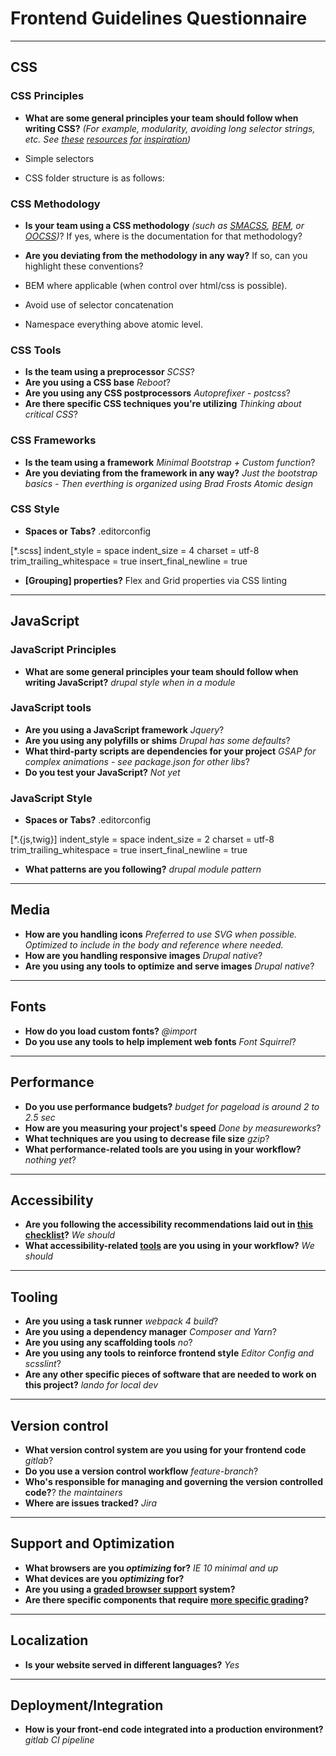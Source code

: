 # Frontend Guidelines Questionnaire
---------------

## CSS 

### CSS Principles
- **What are some general principles your team should follow when writing CSS?** *(For example, modularity, avoiding long selector strings, etc. See [these](http://cssguidelin.es/) [resources](http://www.yellowshoe.com.au/standards/#css) [for](http://manuals.gravitydept.com/code/css) [inspiration](http://codeguide.co/#css))*

- Simple selectors
- CSS folder structure is as follows:

### CSS Methodology
- **Is your team using a CSS methodology** *(such as [SMACSS](https://smacss.com/), [BEM](https://en.bem.info/method/), or [OOCSS](http://oocss.org/))*? If yes, where is the documentation for that methodology?
- **Are you deviating from the methodology in any way?** If so, can you highlight these conventions?

- BEM where applicable (when control over html/css is possible).
- Avoid use of selector concatenation
- Namespace everything above atomic level.

### CSS Tools
- **Is the team using a preprocessor** *SCSS*?
- **Are you using a CSS base** *Reboot*?
- **Are you using any CSS postprocessors** *Autoprefixer - postcss*?
- **Are there specific CSS techniques you're utilizing** *Thinking about critical CSS*?

### CSS Frameworks
- **Is the team using a framework** *Minimal Bootstrap + Custom function*?
- **Are you deviating from the framework in any way?** *Just the bootstrap basics - Then everthing is organized using Brad Frosts Atomic design*

### CSS Style
- **Spaces or Tabs?** 
.editorconfig

[*.scss]
indent_style = space
indent_size = 4
charset = utf-8
trim_trailing_whitespace = true
insert_final_newline = true


- **[Grouping] properties?** Flex and Grid properties via CSS linting

---------------

## JavaScript

### JavaScript Principles
- **What are some general principles your team should follow when writing JavaScript?** *drupal style when in a module*

### JavaScript tools
- **Are you using a JavaScript framework** *Jquery*?
- **Are you using any polyfills or shims** *Drupal has some defaults*?
- **What third-party scripts are dependencies for your project** *GSAP for complex animations - see package.json for other libs*?
- **Do you test your JavaScript?** *Not yet*

### JavaScript Style 
- **Spaces or Tabs?**
.editorconfig

[*.{js,twig}]
indent_style = space
indent_size = 2
charset = utf-8
trim_trailing_whitespace = true
insert_final_newline = true

- **What patterns are you following?** *drupal module pattern*

---------------

## Media
- **How are you handling icons** *Preferred to use SVG when possible. Optimized to include in the body and reference where needed.*
- **How are you handling responsive images** *Drupal native*?
- **Are you using any tools to optimize and serve images** *Drupal native*?

---------------

## Fonts
- **How do you load custom fonts?** *@import*
- **Do you use any tools to help implement web fonts** *Font Squirrel*?

---------------

## Performance
- **Do you use performance budgets?** *budget for pageload is around 2 to 2.5 sec*
- **How are you measuring your project's speed** *Done by measureworks*?
- **What techniques are you using to decrease file size** *gzip*?
- **What performance-related tools are you using in your workflow?** *nothing yet*?


---------------

## Accessibility
- **Are you following the accessibility recommendations laid out in [this checklist](http://a11yproject.com/checklist.html)?** *We should*
- **What accessibility-related [tools](http://a11yproject.com/resources.html) are you using in your workflow?** *We should* 

---------------

## Tooling
- **Are you using a task runner** *webpack 4 build*?
- **Are you using a dependency manager** *Composer and Yarn*?
- **Are you using any scaffolding tools** *no*?
- **Are you using any tools to reinforce frontend style** *Editor Config and scsslint*?
- **Are any other specific pieces of software that are needed to work on this project?** *lando for local dev*
 
---------------

## Version control
- **What version control system are you using for your frontend code** *gitlab*?
- **Do you use a version control workflow** *feature-branch*?
- **Who's responsible for managing and governing the version controlled code?**? *the maintainers*
- **Where are issues tracked?** *Jira*

-----------

## Support and Optimization

- **What browsers are you *optimizing* for?** *IE 10 minimal and up*
- **What devices are you *optimizing* for?**  
- **Are you using a [graded browser support](https://github.com/yui/yui3/wiki/Graded-Browser-Support) system?**
- **Are there specific components that require [more specific grading](https://www.filamentgroup.com/lab/grade-the-components.html)?** 

-----------

## Localization
- **Is your website served in different languages?** *Yes*

-----------

## Deployment/Integration
- **How is your front-end code integrated into a production environment?** *gitlab CI pipeline* 



